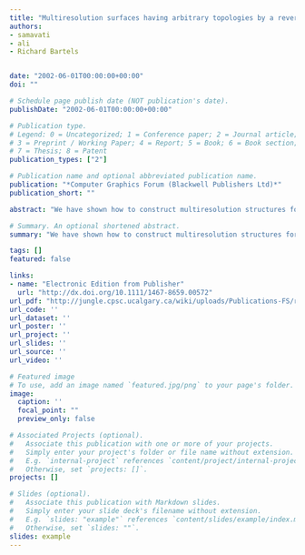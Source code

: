 ```yaml
---
title: "Multiresolution surfaces having arbitrary topologies by a reverse Doo subdivision method"
authors:
- samavati
- ali
- Richard Bartels


date: "2002-06-01T00:00:00+00:00"
doi: ""

# Schedule page publish date (NOT publication's date).
publishDate: "2002-06-01T00:00:00+00:00"

# Publication type.
# Legend: 0 = Uncategorized; 1 = Conference paper; 2 = Journal article;
# 3 = Preprint / Working Paper; 4 = Report; 5 = Book; 6 = Book section;
# 7 = Thesis; 8 = Patent
publication_types: ["2"]

# Publication name and optional abbreviated publication name.
publication: "*Computer Graphics Forum (Blackwell Publishers Ltd)*"
publication_short: ""

abstract: "We have shown how to construct multiresolution structures for reversing subdivision rules using global least squares models (Samavati and Bartels, Computer Graphics Forum, 18(2):97–119, June 1999). As a result, semiorthogonal wavelet systems have also been generated. To construct a multiresolution surface of an arbitrary topology, however, biorthogonal wavelets are needed. In Bartels and Samavati (Journal of Computational and Applied Mathematics, 119:29–67, 2000) we introduced local least squares models for reversing subdivision rules to construct multiresolution curves and tensor product surfaces, noticing that the resulting wavelets were biorthogonal (under an induced inner product). Here, we construct multiresolution surfaces of arbitrary topologies by locally reversing the Doo subdivision scheme. In a Doo subdivision, a coarse surface is converted into a fine one by the contraction of coarse faces …"

# Summary. An optional shortened abstract.
summary: "We have shown how to construct multiresolution structures for reversing subdivision rules using global least squares models (Samavati and Bartels, Computer Graphics Forum, 18(2):97–119, June 1999). As a result, semiorthogonal wavelet systems have also been generated. To construct a multiresolution surface of an arbitrary topology, however, biorthogonal wavelets are needed. In Bartels and Samavati (Journal of Computational and Applied Mathematics, 119:29–67, 2000) we introduced local least square..."

tags: []
featured: false

links:
- name: "Electronic Edition from Publisher"
  url: "http://dx.doi.org/10.1111/1467-8659.00572"
url_pdf: "http://jungle.cpsc.ucalgary.ca/wiki/uploads/Publications-FS/reverse-doo-cgf2002-samavati.pdf"
url_code: ''
url_dataset: ''
url_poster: ''
url_project: ''
url_slides: ''
url_source: ''
url_video: ''

# Featured image
# To use, add an image named `featured.jpg/png` to your page's folder. 
image:
  caption: ''
  focal_point: ""
  preview_only: false

# Associated Projects (optional).
#   Associate this publication with one or more of your projects.
#   Simply enter your project's folder or file name without extension.
#   E.g. `internal-project` references `content/project/internal-project/index.md`.
#   Otherwise, set `projects: []`.
projects: []

# Slides (optional).
#   Associate this publication with Markdown slides.
#   Simply enter your slide deck's filename without extension.
#   E.g. `slides: "example"` references `content/slides/example/index.md`.
#   Otherwise, set `slides: ""`.
slides: example
---
```

